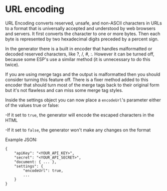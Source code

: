 # URL encoding

URL Encoding converts reserved, unsafe, and non-ASCII characters in URLs to a format that is universally accepted and understood by web browsers and servers. It first converts the character to one or more bytes. Then each byte is represented by two hexadecimal digits preceded by a percent sign.

In the generator there is a built in encoder that handles malformatted or decoded reserved characters, like ?, /, #, :. However it can be turned off, because some ESP's use a similar method (it is unnecessary to do this twice).


If you are using merge tags and the output is malformatted then you should consider turning this feature off. There is a fixer method added to this encoder that should turn most of the merge tags back to their original form but it's not flawless and can miss some merge tag styles.

Inside the settings object you can now place a `encodeUrl`'s parameter either of the values true or false:

-If it set to `true`, the generator will encode the escaped characters in the HTML

-If it set to `false`, the generator won't make any changes on the format

Example JSON:

```
{
	"apiKey": "<YOUR_API_KEY>",
	"secret": "<YOUR_API_SECRET>",
	"document: { ... },
	"settings": {
		"encodeUrl": true,
		...
	}
}
```
